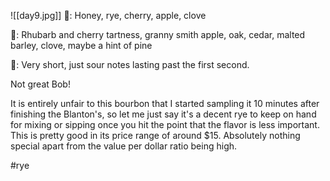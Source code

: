 ![[day9.jpg]]
👃: Honey, rye, cherry, apple, clove

👅: Rhubarb and cherry tartness, granny smith apple, oak, cedar, malted barley, clove, maybe a hint of pine

🏁: Very short, just sour notes lasting past the first second.

Not great Bob!  

It is entirely unfair to this bourbon that I started sampling it 10 minutes after finishing the Blanton's, so let me just say it's a decent rye to keep on hand for mixing or sipping  once you hit the point that the flavor is less important.  This is pretty good in its price range of around $15.  Absolutely nothing special apart from the value per dollar ratio being high.

#rye 